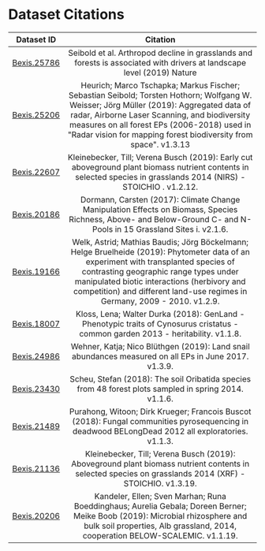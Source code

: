 
# Dataset Citations

| Dataset ID       | Citation |
| ------------- |:-------------:| 
| [Bexis.25786](https://www.bexis.uni-jena.de/PublicData/ShowPublicXml.aspx?DatasetId=25786)|Seibold et al. Arthropod decline in grasslands and forests is associated with drivers at landscape level (2019) Nature| 
|[Bexis.25206](https://www.bexis.uni-jena.de/PublicData/ShowPublicXml.aspx?DatasetId=25206) |Heurich; Marco Tschapka; Markus Fischer; Sebastian Seibold; Torsten Hothorn; Wolfgang W. Weisser; Jörg Müller (2019): Aggregated data of radar, Airborne Laser Scanning, and biodiversity measures on all forest EPs (2006-2018) used in "Radar vision for mapping forest biodiversity from space". v1.3.13| 
|[Bexis.22607](https://www.bexis.uni-jena.de/PublicData/ShowPublicXml.aspx?DatasetId=22607) |Kleinebecker, Till; Verena Busch (2019): Early cut aboveground plant biomass nutrient contents in selected species in grasslands 2014 (NIRS) - STOICHIO . v1.2.12.|
|[Bexis.20186](https://www.bexis.uni-jena.de/PublicData/PublicData.aspx?DatasetId=20186) |Dormann, Carsten (2017): Climate Change Manipulation Effects on Biomass, Species Richness, Above- and Below-Ground C- and N-Pools in 15 Grassland Sites i. v2.1.6. |
|[Bexis.19166](https://www.bexis.uni-jena.de/PublicData/PublicData.aspx?DatasetId=19166) |Welk, Astrid; Mathias Baudis; Jörg Böckelmann; Helge Bruelheide (2019): Phytometer data of an experiment with transplanted species of contrasting geographic range types under manipulated biotic interactions (herbivory and competition) and different land-use regimes in Germany, 2009 - 2010. v1.2.9. |
|[Bexis.18007](https://www.bexis.uni-jena.de/PublicData/PublicData.aspx?DatasetId=18007) |Kloss, Lena; Walter Durka (2018): GenLand - Phenotypic traits of Cynosurus cristatus - common garden 2013 - heritability. v1.1.8.|
|[Bexis.24986](https://www.bexis.uni-jena.de/PublicData/PublicData.aspx?DatasetId=24986) |Wehner, Katja; Nico Blüthgen (2019): Land snail abundances measured on all EPs in June 2017. v1.3.9.|
|[Bexis.23430](https://www.bexis.uni-jena.de/PublicData/PublicData.aspx?DatasetId=23430) |Scheu, Stefan (2018): The soil Oribatida species from 48 forest plots sampled in spring 2014. v1.1.6.|
|[Bexis.21489](https://www.bexis.uni-jena.de/PublicData/ShowPublicXml.aspx?DatasetId=21489) |Purahong, Witoon; Dirk Krueger; Francois Buscot (2018): Fungal communities pyrosequencing in deadwood BELongDead 2012 all exploratories. v1.1.3.|
|[Bexis.21136](https://www.bexis.uni-jena.de/PublicData/PublicData.aspx?DatasetId=21136) |Kleinebecker, Till; Verena Busch (2019): Aboveground plant biomass nutrient contents in selected species on grasslands 2014 (XRF) - STOICHIO. v1.3.19.|
|[Bexis.20206](https://www.bexis.uni-jena.de/PublicData/PublicData.aspx?DatasetId=20206) |Kandeler, Ellen; Sven Marhan; Runa Boeddinghaus; Aurelia Gebala; Doreen Berner; Meike Boob (2019): Microbial rhizosphere and bulk soil properties, Alb grassland, 2014, cooperation BELOW-SCALEMIC. v1.1.19.|

